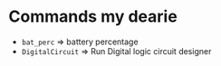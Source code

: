 # Commands my dearie

- `bat_perc` => battery percentage
- `DigitalCircuit` => Run Digital logic circuit designer

